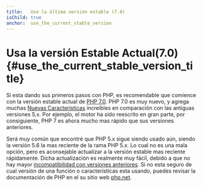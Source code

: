 ```yaml
---
title:   Use la última versión estable (7.0)
isChild: true
anchor:  use_the_current_stable_version
---
```


# Usa la versión Estable Actual(7.0) {#use_the_current_stable_version_title}

Si esta dando sus primeros pasos con PHP, es recomendable que comience con la versión estable actual de [PHP 7.0][php-release]. PHP 7.0 es muy nuevo, y agrega muchas [Nuevas Características](#language_highlights) increíbles en comparación con las antiguas versiones 5.x. Por ejemplo, el motor ha sido reescrito en gran parte, por consiguiente, PHP 7 es ahora mucho mas rápido que sus versiones anteriores.

Será muy común que encontré que PHP 5.x sigue siendo usado aún, siendo la versión 5.6 la mas reciente de la rama PHP 5.x. Lo cual no es una mala opción, pero es aconsejable actualizar a la versión estable mas reciente rápidamente. Dicha actualización es realmente muy fácil, debido a que no hay mayor [incompatibilidad con versiones anteriores][php70-bc]. Si no esta seguro de cual versión de una función o características esta usando, puedes revisar la documentación de PHP en el su sitio web [php.net][php-docs].

[php-release]: http://php.net/downloads.php
[php-docs]: http://php.net/manual/
[php70-bc]: http://php.net/manual/migration70.incompatible.php
